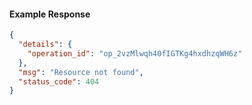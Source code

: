<!-- Code generated for API Clients. DO NOT EDIT. -->
#### Example Response
```json
{
  "details": {
    "operation_id": "op_2vzMlwqh40fIGTKg4hxdhzqWH6z"
  },
  "msg": "Resource not found",
  "status_code": 404
}
